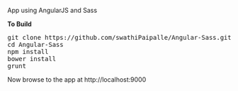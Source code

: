 App using AngularJS and Sass

<b>To Build</b>
<pre>
git clone https://github.com/swathiPaipalle/Angular-Sass.git
cd Angular-Sass
npm install
bower install
grunt
</pre>
Now browse to the app at http://localhost:9000 
